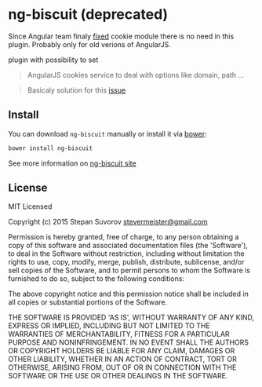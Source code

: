 ng-biscuit (deprecated)
==========

Since Angular team finaly [fixed](https://github.com/angular/angular.js/commit/92c366d205da36ec26502aded23db71a6473dad7) cookie module there is no need in this plugin. Probably only for old verions of AngularJS.


 plugin with possibility to set 


> AngularJS cookies service to deal with options like domain, path ...

> Basicaly solution for this [issue](https://github.com/angular/angular.js/issues/950)

## Install

You can download `ng-biscuit` manually or install it via [bower](http://bower.io):

```bash
bower install ng-biscuit
```

See more information on [ng-biscuit site](http://stevermeister.github.io/ng-biscuit/)



## License

MIT Licensed

Copyright (c) 2015 Stepan Suvorov [stevermeister@gmail.com](mailto:stevermeister@gmail.com)

Permission is hereby granted, free of charge, to any person obtaining a copy of this software and associated documentation files (the 'Software'), to deal in the Software without restriction, including without limitation the rights to use, copy, modify, merge, publish, distribute, sublicense, and/or sell copies of the Software, and to permit persons to whom the Software is furnished to do so, subject to the following conditions:

The above copyright notice and this permission notice shall be included in all copies or substantial portions of the Software.

THE SOFTWARE IS PROVIDED 'AS IS', WITHOUT WARRANTY OF ANY KIND, EXPRESS OR IMPLIED, INCLUDING BUT NOT LIMITED TO THE WARRANTIES OF MERCHANTABILITY, FITNESS FOR A PARTICULAR PURPOSE AND NONINFRINGEMENT. IN NO EVENT SHALL THE AUTHORS OR COPYRIGHT HOLDERS BE LIABLE FOR ANY CLAIM, DAMAGES OR OTHER LIABILITY, WHETHER IN AN ACTION OF CONTRACT, TORT OR OTHERWISE, ARISING FROM, OUT OF OR IN CONNECTION WITH THE SOFTWARE OR THE USE OR OTHER DEALINGS IN THE SOFTWARE.
